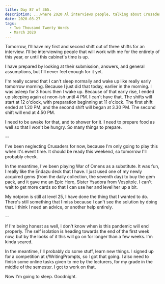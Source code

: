 ```yaml
---
title: Day 87 of 365.
description: ...where 2020 Al interviews people, talking about Crusaders, War of Omens, and working on himself as pandemic rages on.
date: 2020-03-27
tags:
  - Two Thousand Twenty Words
  - March 2020
---
```


Tomorrow, I'll have my first and second shift out of three shifts for an interview. I'll be interviewing people that will work with me for the entirety of this year, or until this cabinet's time is up.

I have prepared by looking at their submission, answers, and general assumptions, but I'll never feel enough for it yet.

I'm really scared that I can't sleep normally and wake up like really early tomorrow morning. Because I just did that today, earlier in the morning. I was asleep for 3 hours then I wake up. Because of that early rise, I ended up sleeping again at noon-ish until 4 PM. I can't have that. The shifts will start at 12 o'clock, with preparation beginning at 11 o'clock. The first shift ended at 1.20 PM, and the second shift will began at 3.30 PM. The second shift will end at 4.50 PM. 

I need to be awake for that, and to shower for it. I need to prepare food as well so that I won't be hungry. So many things to prepare.

--

I've been neglecting Crusaders for now, because I'm only going to play this when it's event time. It should be ready this weekend, so tomorrow I'll probably check.

In the meantime, I've been playing War of Omens as a substitute. It was fun, I really like the Endazu deck that I have. I just used one of my newly acquired gems (from the daily collection, the seventh day) to buy the gem pack, and it gave me an Epic Hero, Sister Ysadora from Vespitole. I can't wait to get more cards so that I can use her and level her up a bit.

My notpron is still at level 25, I have done the thing that I wanted to do. There's still something that I miss because I can't see the solution by doing that. I think I need an advice, or another help entirely.

--

If I'm being honest as well, I don't know when is this pandemic will end properly. The self isolation is heading towards the end of the first week now, but by the looks of it this will go on for longer than a few weeks. I'm kinda scared. 

In the meantime, I'll probably do some stuff, learn new things. I signed up for a competition at r/WritingPrompts, so I got that going. I also need to finish some online tasks given to me by the lecturers, for my grade in the middle of the semester. I got to work on that. 

Now I'm going to sleep. Goodnight.